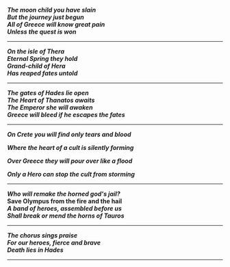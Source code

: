 
***The moon child you have slain*** <br>
***But the journey just begun***  <br>
***All of Greece will know great pain*** <br>
***Unless the quest is won*** <br>

----------
***On the isle of Thera*** <br>
***Eternal Spring they hold*** <br>
***Grand-child of Hera*** <br>
***Has reaped fates untold*** <br>

----

***The gates of Hades lie open*** <br>
***The Heart of Thanatos awaits*** <br>
***The Emperor she will awaken*** <br>
***Greece will bleed if he escapes the fates*** <br>

---

***On Crete you will find only tears and blood***

***Where the heart of a cult is silently forming***

***Over Greece they will pour over like a flood***

***Only a Hero can stop the cult from storming***

-------

***Who will remake the horned god's jail?*** <br>
**Save Olympus from the fire and the hail** <br>
***A band of heroes, assembled before us*** <br>
***Shall break or mend the horns of Tauros*** <br>

--------

***The chorus sings praise*** <br>
***For our heroes, fierce and brave*** <br>
***Death lies in Hades*** <br>

-------
